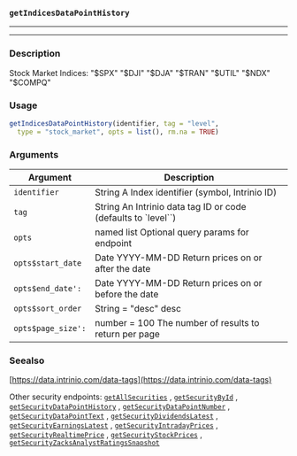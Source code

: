 ### `getIndicesDataPointHistory`
***
***

### Description

 Stock Market Indices: "$SPX"   "$DJI"   "$DJA"   "$TRAN"  "$UTIL"  "$NDX"   "$COMPQ"

### Usage
```r
getIndicesDataPointHistory(identifier, tag = "level",
  type = "stock_market", opts = list(), rm.na = TRUE)
```

### Arguments
Argument      |Description
------------- |----------------
```identifier```     |     String A Index identifier (symbol, Intrinio ID)
```tag```     |     String An Intrinio data tag ID or code (defaults to `level``)
```opts```     |     named list Optional query params for endpoint
```opts$start_date```     |     Date YYYY-MM-DD Return prices on or after the date
```opts$end_date':```     |     Date YYYY-MM-DD Return prices on or before the date
```opts$sort_order```     |     String = "desc" desc | asc
```opts$page_size':```     |     number = 100 The number of results to return per page
### Seealso

 [https://data.intrinio.com/data-tags](https://data.intrinio.com/data-tags) 
 
 Other security endpoints: [`getAllSecurities`](getAllSecurities.md) ,
  [`getSecurityById`](getSecurityById.md) ,
  [`getSecurityDataPointHistory`](getSecurityDataPointHistory.md) ,
  [`getSecurityDataPointNumber`](getSecurityDataPointNumber.md) ,
  [`getSecurityDataPointText`](getSecurityDataPointText.md) ,
  [`getSecurityDividendsLatest`](getSecurityDividendsLatest.md) ,
  [`getSecurityEarningsLatest`](getSecurityEarningsLatest.md) ,
  [`getSecurityIntradayPrices`](getSecurityIntradayPrices.md) ,
  [`getSecurityRealtimePrice`](getSecurityRealtimePrice.md) ,
  [`getSecurityStockPrices`](getSecurityStockPrices.md) ,
  [`getSecurityZacksAnalystRatingsSnapshot`](getSecurityZacksAnalystRatingsSnapshot.md) 

